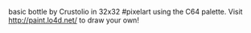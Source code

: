 basic bottle by Crustolio in 32x32 #pixelart using the C64 palette. Visit http://paint.lo4d.net/ to draw your own! 